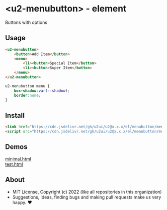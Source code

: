 # &lt;u2-menubutton&gt; - element
Buttons with options

## Usage

```html
<u2-menubutton>
    <button>Add Item</button>
    <menu>
        <li><button>Special Item</button>
        <li><button>Super Item</button>
    </menu>
</u2-menubutton>
```

```css
u2-menubutton menu {
    box-shadow:var(--shadow);
    border:none;
}
```

## Install

```html
<link href="https://cdn.jsdelivr.net/gh/u2ui/u2@x.x.x/el/menubutton/menubutton.min.css" rel=stylesheet>
<script src="https://cdn.jsdelivr.net/gh/u2ui/u2@x.x.x/el/menubutton/menubutton.min.js" type=module async></script>
```

## Demos

[minimal.html](http://gcdn.li/u2ui/u2@main/el/menubutton/tests/minimal.html)  
[test.html](http://gcdn.li/u2ui/u2@main/el/menubutton/tests/test.html)  

## About

- MIT License, Copyright (c) 2022 <u2> (like all repositories in this organization) <br>
- Suggestions, ideas, finding bugs and making pull requests make us very happy. ♥

